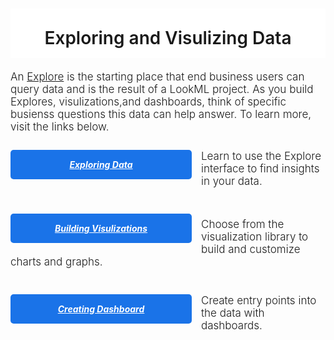 <div style="width: 100%; text-align: center; overflow: hidden;">

<h1 style="background-color: #fff; padding: 30px 0 15px;font-weight:500; text-align:center; margin-bottom: 20px; font-weight: 600;">
Exploring and Visulizing Data</h1>


<div style="text-align: left; font-size: 17px;">
    <p style="font-weight: 300; margin-top: 17px;">An <a target="_blank" href="https://docs.looker.com/r/exploring-data">Explore</a>
     is the starting place that end business users can query data and is the result of a LookML project. As you build Explores, visulizations,and dashboards,
     think of specific busienss questions this data can help answer. To learn more, visit the links below. </p>
  </div>

<div style=" float: left; margin-bottom: 15px; width: 100%;">
  <h5 style="float: left; padding: 15px 25px; background-color: #1A73E8; border-radius: 5px; width: 240px; margin: 10px 15px 20px 0; text-align: center;"><a target="_blank" style="color: #fff;" href="https://docs.looker.com/exploring-data/exploring-data">Exploring Data</a></h5>
  <div style="text-align: left; font-size: 17px;">
    <p style="font-weight: 300; margin-top: 10px;">Learn to use the Explore interface to find insights in your data.</p>
  </div>
</div>

<div style=" float: left; margin-bottom: 15px; width: 100%;">
  <h5 style="float: left; padding: 15px 25px; background-color: #1A73E8; border-radius: 5px; width: 240px; margin: 10px 15px 20px 0; text-align: center;"><a target="_blank" style="color: #fff;" href="http://www.looker.com/docs/exploring-data/visualizing-query-results">Building Visulizations</a></h5>
  <div style="text-align: left; font-size: 17px;">
    <p style="font-weight: 300;">Choose from the visualization library to build and customize charts and graphs.</p>
  </div>
</div>

<div style=" float: left; margin-bottom: 15px; width: 100%;">
  <h5 style="float: left; padding: 15px 25px; background-color: #1A73E8; border-radius: 5px; width: 240px; margin: 10px 15px 20px 0; text-align: center;"><a target="_blank" style="color: #fff;" href="https://docs.looker.com/dashboards/creating-dashboards-beta">Creating Dashboard</a></h5>
  <div style="text-align: left; font-size: 17px;">
    <p style="font-weight: 300; margin-top: 10px;">Create entry points into the data with dashboards.</p>
  </div>
</div>


</div>
